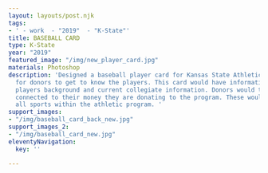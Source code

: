 ```yaml
---
layout: layouts/post.njk
tags:
- ' - work  - "2019"  - "K-State"'
title: BASEBALL CARD
type: K-State
year: "2019"
featured_image: "/img/new_player_card.jpg"
materials: Photoshop
description: 'Designed a baseball player card for Kansas State Athletics to be used
  for donors to get to know the players. This card would have information about the
  players background and current collegiate information. Donors would then be more
  connected to their money they are donating to the program. These would be made for
  all sports within the athletic program. '
support_images:
- "/img/baseball_card_back_new.jpg"
support_images_2:
- "/img/baseball_card_new.jpg"
eleventyNavigation:
  key: ''

---
```


